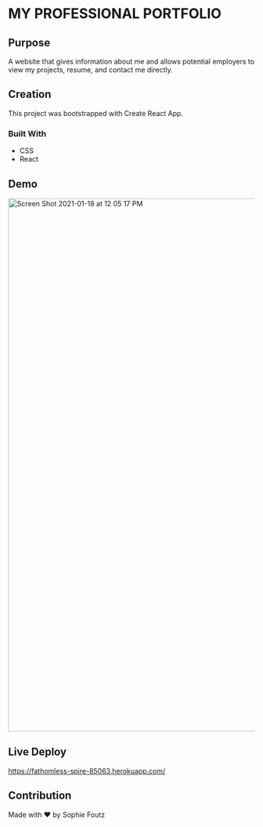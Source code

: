# MY PROFESSIONAL PORTFOLIO 

## Purpose
A website that gives information about me and allows potential employers to view my projects, resume, and contact me directly. 

## Creation
This project was bootstrapped with Create React App.

### Built With
* CSS
* React

## Demo

<img width="1087" alt="Screen Shot 2021-01-18 at 12 05 17 PM" src="https://user-images.githubusercontent.com/68661461/104954709-ffad4500-5985-11eb-907f-590f95527ae3.png">

## Live Deploy

https://fathomless-spire-85063.herokuapp.com/

## Contribution
Made with ❤️ by Sophie Foutz

